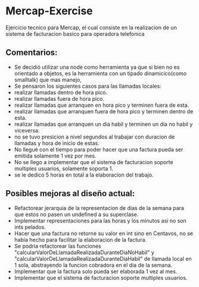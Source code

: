 # Mercap-Exercise
Ejercicio tecnico para Mercap, el cual consiste en la realizacion de un sistema de facturacion basico para operadora telefonica

## Comentarios:
- Se decidió utilizar una node como herramienta ya que si bien no es orientado a objetos, es la herramienta con un tipado dinamicico(como smalltalk) que mas manejo,
- Se pensaron los siguientes casos para las llamadas locales:
- realizar llamadas dentro de hora pico.
- realizar llamadas fuera de hora pico.
- realizar llamadas que arranquen en hora pico y terminen fuera de esta.
- realizar llamadas que arranquen fuera de hora pico y terminen dentro de esta.
- realizar llamadas que arranquen un dia habil y terminen un dia no habil y viceversa.
- no se tuvo presicion a nivel segundos al trabajar con duracion de llamadas y hora de inicio de estas.
- No llegué con el tiempo para poder hacer que una factura pueda ser emitida solamente 1 vez por mes.
- No se llego a implementar que el sistema de facturacion soporte multiples usuarios, solamente soporta 1.
- se le dedico 5 horas en total a la elaboracion del trabajo.

## Posibles mejoras al diseño actual:
- Refactorear jerarquia de la representacion de dias de la semana para que estos no pasen un undefined a su superclase.
- Implementar representaciones para las horas y los minutos asi no son ints pelados.
- Hacer que una factura no retorne su valor en int sino en Centavos, no se habia hecho para facilitar la elaboracion de la factura.
- Se podria refactorear las funciones "calcularValorDeLlamadaRealizadaDuranteDiaNoHabil" y "calcularValorDeLlamadaRealizadaDuranteDiaHabil" de llamada local en 1 sola, abstrayendo la funcion cobradora en el dia de la semana.
- Implementar que la factura solo pueda ser elaborada 1 vez al mes.
- Implementar que el sistema de facturacion soporte multiples usuarios.
